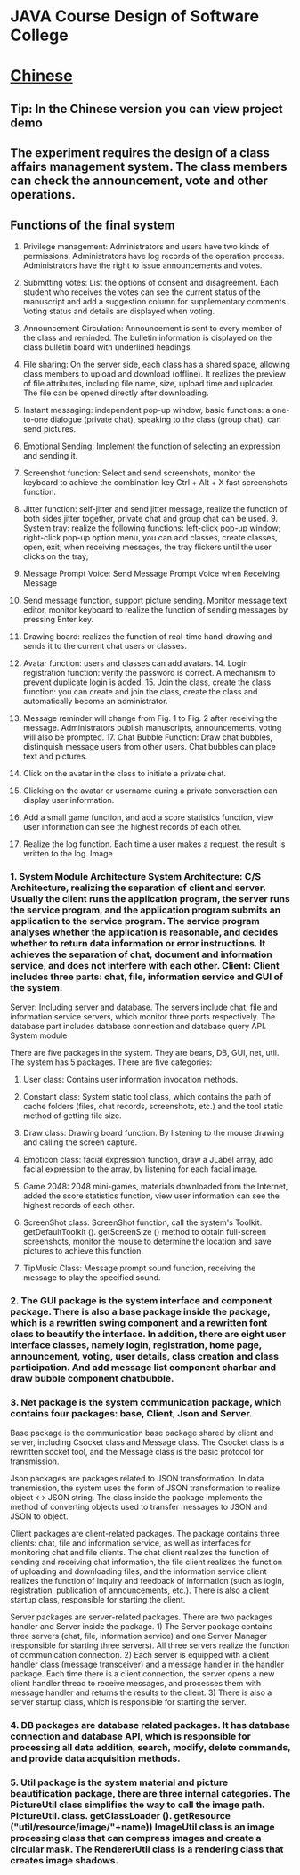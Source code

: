 # JAVA Course Design of Software College


# [Chinese](https://github.com/nancheng58/JAVA-Course-Design-of-Software-College/blob/master/README(ZH).md)

## Tip: In the Chinese version you can view project demo

## The experiment requires the design of a class affairs management system. The class members can check the announcement, vote and other operations.
## Functions of the final system
1. Privilege management: Administrators and users have two kinds of permissions. Administrators have log records of the operation process. Administrators have the right to issue announcements and votes.

2. Submitting votes: List the options of consent and disagreement. Each student who receives the votes can see the current status of the manuscript and add a suggestion column for supplementary comments. Voting status and details are displayed when voting.

3. Announcement Circulation: Announcement is sent to every member of the class and reminded. The bulletin information is displayed on the class bulletin board with underlined headings.

4. File sharing: On the server side, each class has a shared space, allowing class members to upload and download (offline). It realizes the preview of file attributes, including file name, size, upload time and uploader. The file can be opened directly after downloading.

5. Instant messaging: independent pop-up window, basic functions: a one-to-one dialogue (private chat), speaking to the class (group chat), can send pictures.

6. Emotional Sending: Implement the function of selecting an expression and sending it.

7. Screenshot function: Select and send screenshots, monitor the keyboard to achieve the combination key Ctrl + Alt + X fast screenshots function.

8. Jitter function: self-jitter and send jitter message, realize the function of both sides jitter together, private chat and group chat can be used. 9. System tray: realize the following functions: left-click pop-up window; right-click pop-up option menu, you can add classes, create classes, open, exit; when receiving messages, the tray flickers until the user clicks on the tray;

10. Message Prompt Voice: Send Message Prompt Voice when Receiving Message

11. Send message function, support picture sending. Monitor message text editor, monitor keyboard to realize the function of sending messages by pressing Enter key.

12. Drawing board: realizes the function of real-time hand-drawing and sends it to the current chat users or classes.

13. Avatar function: users and classes can add avatars. 14. Login registration function: verify the password is correct. A mechanism to prevent duplicate login is added. 15. Join the class, create the class function: you can create and join the class, create the class and automatically become an administrator.

16. Message reminder will change from Fig. 1 to Fig. 2 after receiving the message. Administrators publish manuscripts, announcements, voting will also be prompted. 17. Chat Bubble Function: Draw chat bubbles, distinguish message users from other users. Chat bubbles can place text and pictures.

18. Click on the avatar in the class to initiate a private chat.

19. Clicking on the avatar or username during a private conversation can display user information.

20. Add a small game function, and add a score statistics function, view user information can see the highest records of each other.

21. Realize the log function. Each time a user makes a request, the result is written to the log. Image

### 1. System Module Architecture System Architecture: C/S Architecture, realizing the separation of client and server. Usually the client runs the application program, the server runs the service program, and the application program submits an application to the service program. The service program analyses whether the application is reasonable, and decides whether to return data information or error instructions. It achieves the separation of chat, document and information service, and does not interfere with each other. Client: Client includes three parts: chat, file, information service and GUI of the system.

Server: Including server and database. The servers include chat, file and information service servers, which monitor three ports respectively. The database part includes database connection and database query API.
System module

There are five packages in the system. They are beans, DB, GUI, net, util. The system has 5 packages. There are five categories:

1. User class: Contains user information invocation methods.

2. Constant class: System static tool class, which contains the path of cache folders (files, chat records, screenshots, etc.) and the tool static method of getting file size.

3. Draw class: Drawing board function. By listening to the mouse drawing and calling the screen capture.
4. Emoticon class: facial expression function, draw a JLabel array, add facial expression to the array, by listening for each facial image.

5. Game 2048: 2048 mini-games, materials downloaded from the Internet, added the score statistics function, view user information can see the highest records of each other.

6. ScreenShot class: ScreenShot function, call the system's Toolkit. getDefaultToolkit (). getScreenSize () method to obtain full-screen screenshots, monitor the mouse to determine the location and save pictures to achieve this function.

7. TipMusic Class: Message prompt sound function, receiving the message to play the specified sound.

### 2. The GUI package is the system interface and component package. There is also a base package inside the package, which is a rewritten swing component and a rewritten font class to beautify the interface. In addition, there are eight user interface classes, namely login, registration, home page, announcement, voting, user details, class creation and class participation. And add message list component charbar and draw bubble component chatbubble.

### 3. Net package is the system communication package, which contains four packages: base, Client, Json and Server.

Base package is the communication base package shared by client and server, including Csocket class and Message class. The Csocket class is a rewritten socket tool, and the Message class is the basic protocol for transmission.

Json packages are packages related to JSON transformation. In data transmission, the system uses the form of JSON transformation to realize object <-> JSON string. The class inside the package implements the method of converting objects used to transfer messages to JSON and JSON to object.

Client packages are client-related packages. The package contains three clients: chat, file and information service, as well as interfaces for monitoring chat and file clients. The chat client realizes the function of sending and receiving chat information, the file client realizes the function of uploading and downloading files, and the information service client realizes the function of inquiry and feedback of information (such as login, registration, publication of announcements, etc.). There is also a client startup class, responsible for starting the client.

Server packages are server-related packages. There are two packages handler and Server inside the package. 1) The Server package contains three servers (chat, file, information service) and one Server Manager (responsible for starting three servers). All three servers realize the function of communication connection. 2) Each server is equipped with a client handler class (message transceiver) and a message handler in the handler package. Each time there is a client connection, the server opens a new client handler thread to receive messages, and processes them with message handler and returns the results to the client. 3) There is also a server startup class, which is responsible for starting the server.

### 4. DB packages are database related packages. It has database connection and database API, which is responsible for processing all data addition, search, modify, delete commands, and provide data acquisition methods.



### 5. Util package is the system material and picture beautification package, there are three internal categories. The PictureUtil class simplifies the way to call the image path. PictureUtil. class. getClassLoader (). getResource ("util/resource/image/"+name)) ImageUtil class is an image processing class that can compress images and create a circular mask. The RendererUtil class is a rendering class that creates image shadows.
